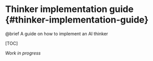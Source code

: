 # Thinker implementation guide {#thinker-implementation-guide}

@brief A guide on how to implement an AI thinker

[TOC]

_Work in progress_
